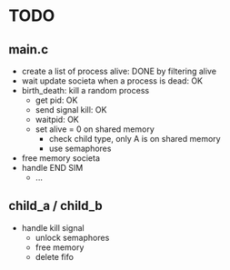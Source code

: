 # TODO

## main.c

- create a list of process alive: DONE by filtering alive
- wait update societa when a process is dead: OK
- birth_death: kill a random process
    - get pid: OK
    - send signal kill: OK
    - waitpid: OK
    - set alive = 0  on shared memory 
        - check child type, only A is on shared memory
        - use semaphores
- free memory societa
- handle END SIM
    - ...

## child_a / child_b

- handle kill signal
    + unlock semaphores
    + free memory
    + delete fifo
